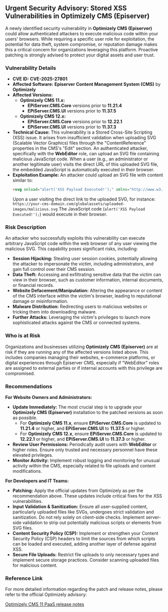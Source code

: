 ## Urgent Security Advisory: Stored XSS Vulnerabilities in Optimizely CMS (Episerver)

A newly identified security vulnerability in **Optimizely CMS (Episerver)** could allow authenticated attackers to execute malicious code within your users' browsers. While requiring a specific user role for exploitation, the potential for data theft, system compromise, or reputation damage makes this a critical concern for organizations leveraging this platform. Proactive patching is strongly advised to protect your digital assets and user trust.

### Vulnerability Details

*   **CVE ID:** **CVE-2025-27801**
*   **Affected Software:** **Episerver Content Management System (CMS)** by **Optimizely**
*   **Affected Versions:**
    *   **Optimizely CMS 11.x:**
        *   **EPiServer.CMS.Core** versions prior to **11.21.4**
        *   **EPiServer.CMS.UI** versions prior to **11.37.5**
    *   **Optimizely CMS 12.x:**
        *   **EPiServer.CMS.Core** versions prior to **12.22.1**
        *   **EPiServer.CMS.UI** versions prior to **11.37.3**
*   **Technical Cause:** This vulnerability is a Stored Cross-Site Scripting (XSS) issue. It arises from insufficient validation when uploading SVG (Scalable Vector Graphics) files through the "ContentReference" properties in the CMS's "Edit" section. An authenticated attacker, specifically with the **WebEditor** role, can upload an SVG file containing malicious JavaScript code. When a user (e.g., an administrator or another legitimate user) visits the direct URL of this uploaded SVG file, the embedded JavaScript is automatically executed in their browser.
*   **Exploitation Example:**
    An attacker could upload an SVG file with content similar to:
    ```html
    <svg onload="alert('XSS Payload Executed!');" xmlns="http://www.w3.org/2000/svg"></svg>
    ```
    Upon a user visiting the direct link to the uploaded SVG, for instance:
    `https://your-cms-domain.com/globalassets/uploaded-images/malicious.svg`
    The JavaScript code (`alert('XSS Payload Executed!');`) would execute in their browser.

### Risk Description

An attacker who successfully exploits this vulnerability can execute arbitrary JavaScript code within the web browser of any user viewing the malicious SVG. This capability poses significant risks, including:

*   **Session Hijacking:** Stealing user session cookies, potentially allowing the attacker to impersonate the victim, including administrators, and gain full control over their CMS session.
*   **Data Theft:** Accessing and exfiltrating sensitive data that the victim can view in their browser, such as customer information, internal documents, or financial records.
*   **Website Defacement/Manipulation:** Altering the appearance or content of the CMS interface within the victim's browser, leading to reputational damage or misinformation.
*   **Malware Distribution:** Redirecting users to malicious websites or tricking them into downloading malware.
*   **Further Attacks:** Leveraging the victim's privileges to launch more sophisticated attacks against the CMS or connected systems.

### Who is at Risk

Organizations and businesses utilizing **Optimizely CMS (Episerver)** are at risk if they are running any of the affected versions listed above. This includes companies managing their websites, e-commerce platforms, or digital experiences through Episerver CMS, especially if "WebEditor" roles are assigned to external parties or if internal accounts with this privilege are compromised.

### Recommendations

**For Website Owners and Administrators:**

*   **Update Immediately:** The most crucial step is to upgrade your **Optimizely CMS (Episerver)** installation to the patched versions as soon as possible.
    *   For **Optimizely CMS 11.x**, ensure **EPiServer.CMS.Core** is updated to **11.21.4** or higher, and **EPiServer.CMS.UI** to **11.37.5** or higher.
    *   For **Optimizely CMS 12.x**, ensure **EPiServer.CMS.Core** is updated to **12.22.1** or higher, and **EPiServer.CMS.UI** to **11.37.3** or higher.
*   **Review User Permissions:** Periodically audit users with **WebEditor** or higher roles. Ensure only trusted and necessary personnel have these elevated privileges.
*   **Monitor Activity:** Implement robust logging and monitoring for unusual activity within the CMS, especially related to file uploads and content modifications.

**For Developers and IT Teams:**

*   **Patching:** Apply the official updates from Optimizely as per the recommendation above. These updates include critical fixes for the XSS vulnerabilities.
*   **Input Validation & Sanitization:** Ensure all user-supplied content, particularly uploaded files like SVGs, undergoes strict validation and sanitization. Do not rely solely on client-side checks. Implement server-side validation to strip out potentially malicious scripts or elements from SVG files.
*   **Content Security Policy (CSP):** Implement or strengthen your Content Security Policy (CSP) headers to limit the sources from which scripts can be loaded and executed, adding another layer of defense against XSS.
*   **Secure File Uploads:** Restrict file uploads to only necessary types and implement secure storage practices. Consider scanning uploaded files for malicious content.

### Reference Link

For more detailed information regarding the patch and release notes, please refer to the official Optimizely advisory:

[Optimizely CMS 11 PaaS release notes](https://support.optimizely.com/hc/en-us/articles/30886353301645-2025-Optimizely-CMS-11-PaaS-release-notes#h_01K09MR1SZS4FEAPD4478GQ0FR)